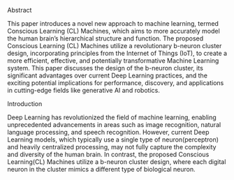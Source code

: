 Abstract

This paper introduces a novel new approach to machine learning, termed Conscious Learning (CL) Machines, which aims to more accurately model the human brain’s hierarchical structure and function. The proposed Conscious Learning (CL) Machines utilize a revolutionary b-neuron cluster design, incorporating principles from the Internet of Things (IoT), to create a more efficient, effective, and potentially transformative Machine Learning system. This paper discusses the design of the b-neuron cluster, its significant advantages over current Deep Learning practices, and the exciting potential implications for performance, discovery, and applications in cutting-edge fields like generative AI and robotics.

Introduction

Deep Learning has revolutionized the field of machine learning, enabling unprecedented advancements in areas such as image recognition, natural language processing, and speech recognition. However, current Deep Learning models, which typically use a single type of neuron(perceptron) and heavily centralized processing, may not fully capture the complexity and diversity of the human brain. In contrast, the proposed Conscious Learning(CL) Machines utilize a b-neuron cluster design, where each digital
neuron in the cluster mimics a different type of biological neuron.
